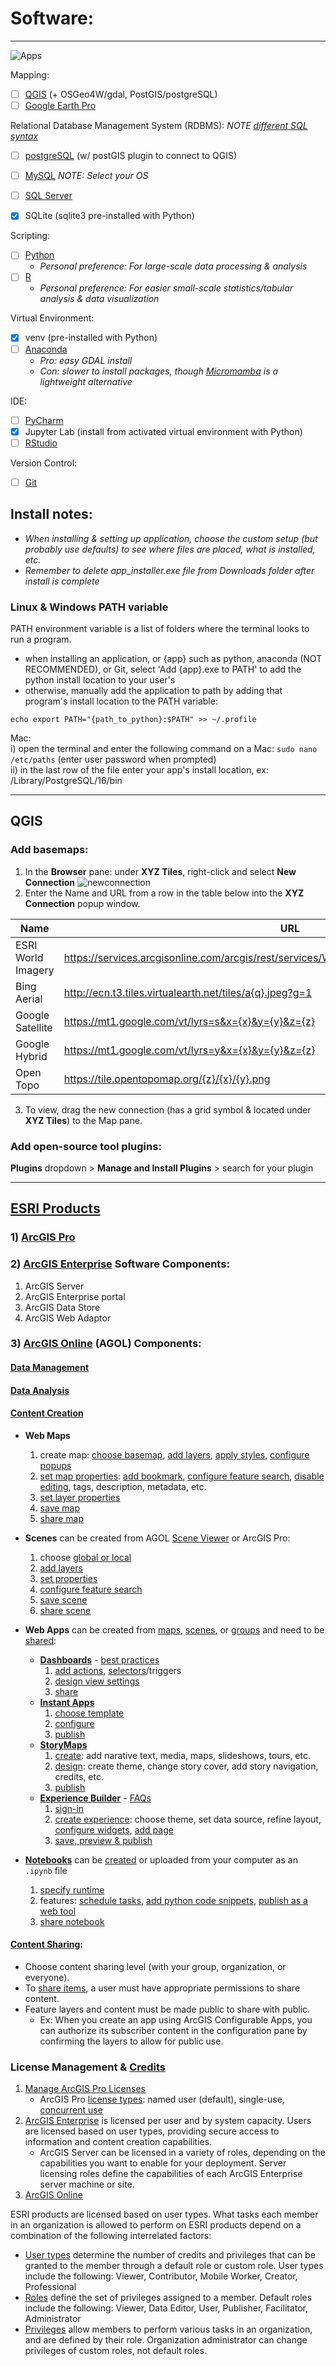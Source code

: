 # Software: 

---

![Apps](app_icons.png)


Mapping:   
- [ ] [QGIS](https://qgis.org/en/site/forusers/download.html) (+ OSGeo4W/gdal, PostGIS/postgreSQL)
- [ ] [Google Earth Pro](https://support.google.com/earth/answer/21955?hl=en)

Relational Database Management System (RDBMS): *NOTE [different SQL syntax](https://www.datacamp.com/blog/sql-server-postgresql-mysql-whats-the-difference-where-do-i-start?utm_source=google&utm_medium=paid_search&utm_campaignid=19589720830&utm_adgroupid=152984016694&utm_device=c&utm_keyword=&utm_matchtype=&utm_network=g&utm_adpostion=&utm_creative=684592141394&utm_targetid=dsa-2222697809758&utm_loc_interest_ms=&utm_loc_physical_ms=9031757&utm_content=DSA~blog~SQL&utm_campaign=230119_1-sea~dsa~tofu_2-b2c_3-us_4-prc_5-na_6-na_7-le_8-pdsh-go_9-nb-e_10-na_11-na&gad_source=1&gclid=Cj0KCQjws560BhCuARIsAHMqE0FYrjbIuukzGe7GNZ6eeFyRIdojfvbJMp5LreGIjlWsex3WJJ9k5aMaAvSLEALw_wcB)*    
- [ ] [postgreSQL](https://www.postgresql.org/download/) (w/ postGIS plugin to connect to QGIS)  
- [ ] [MySQL](https://dev.mysql.com/downloads/mysql/) *NOTE: Select your OS*
- [ ] [SQL Server](https://www.microsoft.com/en-us/sql-server/sql-server-downloads)
- [X] SQLite (sqlite3 pre-installed with Python)  


Scripting:
- [ ] [Python](https://www.python.org/downloads/) 
  - *Personal preference: For large-scale data processing & analysis*
- [ ] [R](https://rstudio-education.github.io/hopr/starting.html) 
  - *Personal preference: For easier small-scale statistics/tabular analysis & data visualization*

Virtual Environment:
- [X] venv (pre-installed with Python)
- [ ] [Anaconda](https://www.anaconda.com/download/success)
  - *Pro: easy GDAL install*
  - *Con: slower to install packages, though [Micromamba](https://mamba.readthedocs.io/en/latest/installation/micromamba-installation.html) is a lightweight alternative* 

IDE:  
- [ ] [PyCharm](https://www.jetbrains.com/pycharm/download/)  
- [X] Jupyter Lab (install from activated virtual environment with Python)
- [ ] [RStudio](https://posit.co/downloads/)  

Version Control:  
- [ ] [Git](https://git-scm.com/downloads)  


## Install notes:
* *When installing & setting up application, choose the custom setup (but probably use defaults) to see where files are placed, what is installed, etc.*  
* *Remember to delete app_installer.exe file from Downloads folder after install is complete*   


### Linux & Windows PATH variable

PATH environment variable is a list of folders where the terminal looks to run a program.
* when installing an application, or {app} such as python, anaconda (NOT RECOMMENDED), or Git, select 'Add {app}.exe to PATH' to add the python install location to your user's 
* otherwise, manually add the application to path by adding that program's install location to the PATH variable:

~~~
echo export PATH="{path_to_python}:$PATH" >> ~/.profile
~~~

Mac:   
i) open the terminal and enter the following command on a Mac: ```sudo nano /etc/paths``` (enter user password when prompted)  
ii) in the last row of the file enter your app's install location, ex: /Library/PostgreSQL/16/bin  


---


## QGIS 

### Add basemaps:  
1) In the <b>Browser</b> pane: under <b>XYZ Tiles</b>, right-click and select <b>New Connection</b> ![newconnection](basemap1.png)
2) Enter the Name and URL from a row in the table below into the <b>XYZ Connection</b> popup window. 


| Name               | URL                                                                                             |
|--------------------|-------------------------------------------------------------------------------------------------|
| ESRI World Imagery | https://services.arcgisonline.com/arcgis/rest/services/World_Imagery/MapServer/tile/{z}/{y}/{x} |
| Bing Aerial        | http://ecn.t3.tiles.virtualearth.net/tiles/a{q}.jpeg?g=1                                        |
| Google Satellite   | https://mt1.google.com/vt/lyrs=s&x={x}&y={y}&z={z}                                              |
| Google Hybrid      | https://mt1.google.com/vt/lyrs=y&x={x}&y={y}&z={z}                                              |
| Open Topo          | https://tile.opentopomap.org/{z}/{x}/{y}.png                                                    |

3) To view, drag the new connection (has a grid symbol & located under <b>XYZ Tiles</b>) to the Map pane.

### Add open-source tool plugins:
<b>Plugins</b> dropdown > <b>Manage and Install Plugins</b> > search for your plugin     

---

## [ESRI Products](https://www.esri.com/en-us/arcgis/products/index)



### 1) [ArcGIS Pro](https://www.esri.com/en-us/arcgis/products/arcgis-pro/overview)

### 2) [ArcGIS Enterprise](https://www.esri.com/en-us/arcgis/products/arcgis-enterprise/overview)  Software Components:
  1) ArcGIS Server
  2) ArcGIS Enterprise portal
  3) ArcGIS Data Store
  4) ArcGIS Web Adaptor

### 3) [ArcGIS Online](https://www.esri.com/en-us/arcgis/products/arcgis-online/overview) (AGOL) Components: 

#### [Data Management](https://doc.arcgis.com/en/arcgis-online/manage-data/data-in-online.htm)

#### [Data Analysis](https://doc.arcgis.com/en/arcgis-online/analyze/perform-analysis-mv.htm)

#### [Content Creation](https://doc.arcgis.com/en/arcgis-online/create-maps/create-maps-and-apps.htm)

* <b>Web Maps</b>  
   1. create map: [choose basemap](https://doc.arcgis.com/en/arcgis-online/create-maps/choose-basemap-mv.htm), [add layers](https://doc.arcgis.com/en/arcgis-online/create-maps/add-layers-mv.htm), [apply styles](https://doc.arcgis.com/en/arcgis-online/create-maps/apply-styles-mv.htm), [configure popups](https://doc.arcgis.com/en/arcgis-online/create-maps/configure-pop-ups-mv.htm)
   2. [set map properties](https://doc.arcgis.com/en/arcgis-online/create-maps/set-map-properties-mv.htm): [add bookmark](https://doc.arcgis.com/en/arcgis-online/create-maps/bookmark-mv.htm), [configure feature search](https://doc.arcgis.com/en/arcgis-online/create-maps/configure-feature-search.htm), [disable editing](https://doc.arcgis.com/en/arcgis-online/create-maps/disable-editing-mv.htm), tags, description, metadata, etc. 
   3. [set layer properties](https://doc.arcgis.com/en/arcgis-online/create-maps/set-layer-properties.htm)
   4. [save map](https://doc.arcgis.com/en/arcgis-online/create-maps/save-maps-mv.htm)
   5. [share map](https://doc.arcgis.com/en/arcgis-online/share-maps/share-maps-mv.htm)  


* <b>Scenes</b> can be created from AGOL [Scene Viewer](https://www.arcgis.com/home/webscene/viewer.html) or ArcGIS Pro:
   1. choose [global or local](https://doc.arcgis.com/en/arcgis-online/create-maps/choose-global-local-scene.htm)
   2. [add layers](https://doc.arcgis.com/en/arcgis-online/create-maps/add-layers-to-scene.htm) 
   3. [set properties](https://doc.arcgis.com/en/arcgis-online/create-maps/set-scene-properties.htm)
   4. [configure feature search](https://doc.arcgis.com/en/arcgis-online/create-maps/configure-feature-search-scene.htm)
   5. [save scene](https://doc.arcgis.com/en/arcgis-online/create-maps/save-scene.htm)
   6. [share scene](https://doc.arcgis.com/en/arcgis-online/share-maps/share-scenes.htm)  
    

* <b>Web Apps</b> can be created from [maps](https://doc.arcgis.com/en/arcgis-online/create-maps/create-map-apps.htm), [scenes](https://doc.arcgis.com/en/arcgis-online/create-maps/create-app-in-a-scene.htm), or [groups](https://doc.arcgis.com/en/arcgis-online/create-maps/create-gallery-apps.htm) and need to be [shared](https://doc.arcgis.com/en/arcgis-online/share-maps/share-apps.htm): 
   - <b>[Dashboards](https://www.esri.com/en-us/arcgis/products/arcgis-dashboards/resources)</b> - [best practices](https://doc.arcgis.com/en/dashboards/latest/reference/create-web-maps-for-dashboards.htm)
     1. [add actions](https://doc.arcgis.com/en/dashboards/latest/create-and-share/actions.htm), [selectors](https://doc.arcgis.com/en/dashboards/latest/create-and-share/selectors.htm)/triggers
     2. [design view settings](https://doc.arcgis.com/en/dashboards/latest/create-and-share/dashboard-settings.htm)
     3. [share](https://doc.arcgis.com/en/dashboards/latest/create-and-share/dashboard-urls.htm)
   - <b>[Instant Apps](https://www.esri.com/en-us/arcgis/products/arcgis-instant-apps/resources)</b>     
     1. [choose template](https://doc.arcgis.com/en/instant-apps/latest/create-apps/app-templates-overview.htm)
     2. [configure](https://doc.arcgis.com/en/instant-apps/latest/customize/configuration-overview.htm)
     3. [publish](https://doc.arcgis.com/en/instant-apps/latest/customize/publish-draft-updates.htm) 
   - <b>[StoryMaps](https://www.esri.com/en-us/arcgis/products/arcgis-storymaps/resources)</b>
     1. [create](https://doc.arcgis.com/en/arcgis-storymaps/author-and-share/add-narrative-text.htm): add narative text, media, maps, slideshows, tours, etc.
     2. [design](https://doc.arcgis.com/en/arcgis-storymaps/author-and-share/create-a-theme.htm): create theme, change story cover, add story navigation, credits, etc.   
     3. [publish](https://doc.arcgis.com/en/arcgis-storymaps/author-and-share/publish-a-story.htm)
   - <b>[Experience Builder](https://doc.arcgis.com/en/experience-builder/latest/get-started/what-is-arcgis-experience-builder.htm)</b> - [FAQs](https://doc.arcgis.com/en/experience-builder/latest/get-started/faq.htm)
     1. [sign-in](https://experience.arcgis.com/page/landing)   
     2. [create experience](https://doc.arcgis.com/en/experience-builder/latest/get-started/create-your-first-web-experience.htm): choose theme, set data source, refine layout, [configure widgets](https://doc.arcgis.com/en/experience-builder/latest/configure-widgets/widgets-overview.htm), [add page](https://doc.arcgis.com/en/experience-builder/latest/build-apps/add-a-page.htm)
     3. [save, preview & publish](https://doc.arcgis.com/en/experience-builder/latest/build-apps/save-preview-publish.htm)
     
  
* <b>[Notebooks](https://doc.arcgis.com/en/arcgis-online/create-maps/create-a-notebook.htm)</b> can be [created](https://doc.arcgis.com/en/arcgis-online/create-maps/create-a-notebook.htm) or uploaded from your computer as an ```.ipynb``` file
   1. [specify runtime](https://doc.arcgis.com/en/arcgis-online/create-maps/specify-the-runtime-of-a-notebook.htm)
   2. features: [schedule tasks](https://doc.arcgis.com/en/arcgis-online/create-maps/prepare-a-notebook-for-automated-execution.htm), [add python code snippets](https://doc.arcgis.com/en/arcgis-online/create-maps/use-python-code-snippets.htm), [publish as a web tool](https://doc.arcgis.com/en/arcgis-online/create-maps/publish-a-notebook-as-a-web-tool.htm)
   3. [share notebook](https://doc.arcgis.com/en/arcgis-online/share-maps/share-a-notebook.htm)    


#### [Content Sharing](https://doc.arcgis.com/en/arcgis-online/share-maps/share-maps-apps.htm):
- Choose content sharing level (with your group, organization, or everyone).
- To [share items](https://doc.arcgis.com/en/arcgis-online/share-maps/share-items.htm), a user must have appropriate permissions to share content.
- Feature layers and content must be made public to share with public. 
    - Ex: When you create an app using ArcGIS Configurable Apps, you can authorize its subscriber content in the configuration pane by confirming the layers to allow for public use.

### License Management & [Credits](https://doc.arcgis.com/en/arcgis-online/administer/credits.htm)

1. [Manage ArcGIS Pro Licenses](https://desktop.arcgis.com/en/license-manager/latest/welcome.htm)
   * ArcGIS Pro [license types](https://pro.arcgis.com/en/pro-app/latest/get-started/licensing-arcgis-pro.htm): named user (default),  single-use, [concurrent use](https://pro.arcgis.com/en/pro-app/latest/get-started/concurrent-use-licenses.htm)  
2. [ArcGIS Enterprise](https://desktop.arcgis.com/en/license-manager/latest/introduction-to-license-manager-with-arcgis-enterprise-portal.htm) is licensed per user and by system capacity. Users are licensed based on user types, providing secure access to information and content creation capabilities.
   - ArcGIS Server can be licensed in a variety of roles, depending on the capabilities you want to enable for your deployment. Server licensing roles define the capabilities of each ArcGIS Enterprise server machine or site. 
3. [ArcGIS Online](https://doc.arcgis.com/en/arcgis-online/administer/manage-licenses.htm)


ESRI products are licensed based on user types. What tasks each member in an organization is allowed to perform on ESRI products depend on a combination of the following interrelated factors: 
* [User types](https://doc.arcgis.com/en/arcgis-online/administer/user-types-orgs.htm) determine the number of credits and privileges that can be granted to the member through a default role or custom role. User types include the following: Viewer, Contributor, Mobile Worker, Creator, Professional
* [Roles](https://doc.arcgis.com/en/arcgis-online/administer/member-roles.htm) define the set of privileges assigned to a member. Default roles include the following: Viewer, Data Editor, User, Publisher, Facilitator, Administrator  
* [Privileges](https://doc.arcgis.com/en/arcgis-online/administer/privileges-for-roles-orgs.htm) allow members to perform various tasks in an organization, and are defined by their role. Organization administrator can change privileges of custom roles, not default roles. 
